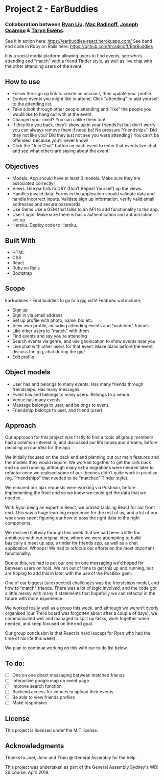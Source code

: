 # Project 2 - EarBuddies
### Collaboration between [Ryan Liu](https://github.com/shiang), [Mac Radinoff](https://github.com/mradinoff), [Joseph Ocampo](https://github.com/joseph-michael) & [Taryn Ewens](https://github.com/tarynelise).

See it in action here: https://earbuddies-react.herokuapp.com/
See band end code in Ruby on Rails here: https://github.com/mradinoff/EarBuddies

It is a social media platform allowing users to find events, see who's attending and "match" with a friend Tinder style, as well as live chat with the other attending users of the event.

## How to use
- Follow the sign up link to create an account, then update your profile.
- Explore events you might like to attend. Click "attending" to add yourself to the attending list.
- Take a look through other people attending and "like" the people you would like to hang out with at the event.
- Changed your mind? You can unlike them too!
- If they like you back, they'll show up in your friends list but don't worry - you can always remove them if need be! No pressure "friendships". Did they not like you? Did they just not see you were attending? You can't be offended, because you'll never know!
- Click the "Join Chat" button on each event to enter that events live chat and see what others are saying about the event!


## Objectives
- Models. App should have at least 3 models. Make sure they are associated correctly!
- Views. Use partials to DRY (Don’t Repeat Yourself) up the views.
- Handles invalid data. Forms in the application should validate data and handle incorrect inputs. Validate sign up information, verify valid email addresses and secure passwords.
- Use Gems Use a GEM that talks to an API to add functionality to the app.
- User Login. Make sure there is basic authentication and authorization set up.
- Heroku. Deploy code to Heroku.


## Built With
- HTML
- CSS
- React
- Ruby on Rails
- Bootstrap


## Scope
EarBuddies - Find buddies to go to a gig with!
Features will include;
- Sign up
- Sign in via email address
- Set up profile with photo, name, bio etc.
- View own profile, including attending events and "matched" friends
- Like other users to "match" with them
- Find events and say you're attending
- Search events via genre, and use geolocation to show events near you
- Live chat with other users for that event. Make plans before the event, discuss the gig, chat during the gig!
- Edit profile


## Object models
- User has and belongs to many events. Has many friends through friendships. Has many messages.
- Event has and belongs to many users. Belongs to a venue.
- Venue has many events.
- Message belongs to user, and belongs to event.
- Friendship belongs to user, and friend (user).


## Approach
Our approach for this project was firstly to find a topic all group members had a common interest in, and discussed our life hopes and dreams, before deciding on our idea for the app.

We initially focused on the back end and planning out our main features and the models they would require. We worked together to get the rails back end up and running, although many extra migrations were needed later to refactor once we realised some of our theories didn't quite work in practise (eg. "friendships" that needed to be "matched" Tinder style).

We ensured our ajax requests were working via Postman, before implementing the front end so we knew we could get the data that we needed.

With Ryan being an expert in React, we braved tackling React for our front end. This was a huge learning experience for the rest of us, and a lot of our week was spent figuring our how to pass the right data to the right components.

We realised halfway through this week that we had been a little too ambitious with our original idea, where we were attempting to build basically a meet up app, a tinder for friends app, as well as a chat application. Whoops! We had to refocus our efforts on the most important functionality.

Due to this, we had to put our one on one messaging we'd hoped for between users on hold. We ran out of time to get this up and running, but are hoping to add this in later with the use of the PostBox gem.

One of our biggest (unexpected) challenges was the friendships model, and how to "match" friends. There was a lot of logic involved, and the code got a little messy with many if statements that hopefully we can refactor in the future with more experience.

We worked really well as a group this week, and although we weren't overly organised (our Trello board was forgotten about after a couple of days), we communicated well and managed to split up tasks, work together when needed, and keep focused on the end goal.

Our group conclusion is that React is hard (except for Ryan who had the time of his life this week).

We plan to continue working on this with our to do list below.

## To do:
- [ ] One on one direct messaging between matched friends
- [ ] Interactive google map on event page
- [ ] Improve search function
- [ ] Backend access for venues to upload their events
- [ ] Be able to view friends profiles
- [ ] Make responsive

## License
This project is licensed under the MIT license.

## Acknowledgments
Thanks to Joel, John and Theo @ General Assembly for the help.

This project was undertaken as part of the General Assembly Sydney's WDI 26 course, April 2018.
